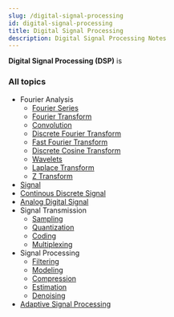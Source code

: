 ```yaml
---
slug: /digital-signal-processing
id: digital-signal-processing
title: Digital Signal Processing
description: Digital Signal Processing Notes
---
```


**Digital Signal Processing (DSP)** is

### All topics

- Fourier Analysis
  - [Fourier Series](digital-signal-processing/fourier-series)
  - [Fourier Transform](digital-signal-processing/fourier-transform)
  - [Convolution](digital-signal-processing/convolution)
  - [Discrete Fourier Transform](digital-signal-processing/discrete-fourier-transform)
  - [Fast Fourier Transform](digital-signal-processing/fast-fourier-transform)
  - [Discrete Cosine Transform](digital-signal-processing/discrete-cosine-transform)
  - [Wavelets](digital-signal-processing/wavelets)
  - [Laplace Transform](digital-signal-processing/laplace-transform)
  - [Z Transform](digital-signal-processing/z-transform)
- [Signal](digital-signal-processing/signal)
- [Continous Discrete Signal](digital-signal-processing/continous-discrete-signal)
- [Analog Digital Signal](digital-signal-processing/analog-digital-signal)
- Signal Transmission
  - [Sampling](digital-signal-processing/sampling)
  - [Quantization](digital-signal-processing/quantization)
  - [Coding](digital-signal-processing/coding)
  - [Multiplexing](digital-signal-processing/multiplexing)
- Signal Processing
  - [Filtering](digital-signal-processing/filtering)
  - [Modeling](digital-signal-processing/modeling)
  - [Compression](digital-signal-processing/compression)
  - [Estimation](digital-signal-processing/estimation)
  - [Denoising](digital-signal-processing/denoising)
- [Adaptive Signal Processing](digital-signal-processing/adaptive-signal-processing)

